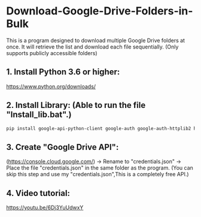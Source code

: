 # Download-Google-Drive-Folders-in-Bulk
This is a program designed to download multiple Google Drive folders at once. It will retrieve the list and download each file sequentially. (Only supports publicly accessible folders)

## 1. Install Python 3.6 or higher:
https://www.python.org/downloads/

## 2. Install Library: (Able to run the file "Install_lib.bat".)
```bash
pip install google-api-python-client google-auth google-auth-httplib2 httplib2 requests
```

## 3. Create "Google Drive API":
(https://console.cloud.google.com/)
-> Rename to "credentials.json" 
-> Place the file "credentials.json" in the same folder as the program.
(You can skip this step and use my "credentials.json",This is a completely free API.)

## 4. Video tutorial:
https://youtu.be/6Dj3YuUdwxY
